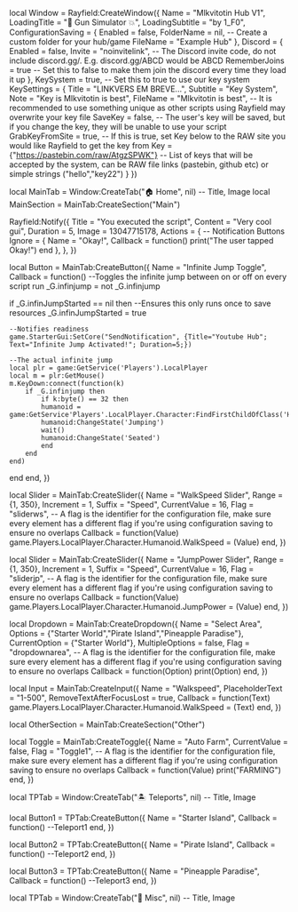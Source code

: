 
local Window = Rayfield:CreateWindow({
   Name = "Mlkvitotin Hub V1",
   LoadingTitle = "🔫 Gun Simulator 💥",
   LoadingSubtitle = "by 1_F0",
   ConfigurationSaving = {
      Enabled = false,
      FolderName = nil, -- Create a custom folder for your hub/game
      FileName = "Example Hub"
   },
   Discord = {
      Enabled = false,
      Invite = "noinvitelink", -- The Discord invite code, do not include discord.gg/. E.g. discord.gg/ABCD would be ABCD
      RememberJoins = true -- Set this to false to make them join the discord every time they load it up
   },
   KeySystem = true, -- Set this to true to use our key system
   KeySettings = {
      Title = "LINKVERS EM BREVE...",
      Subtitle = "Key System",
      Note = "Key is Mlkvitotin is best",
      FileName = "Mlkvitotin is best", -- It is recommended to use something unique as other scripts using Rayfield may overwrite your key file
      SaveKey = false, -- The user's key will be saved, but if you change the key, they will be unable to use your script
      GrabKeyFromSite = true, -- If this is true, set Key below to the RAW site you would like Rayfield to get the key from
      Key = {"https://pastebin.com/raw/AtgzSPWK"} -- List of keys that will be accepted by the system, can be RAW file links (pastebin, github etc) or simple strings ("hello","key22")
   }
})

local MainTab = Window:CreateTab("🏠 Home", nil) -- Title, Image
local MainSection = MainTab:CreateSection("Main")

Rayfield:Notify({
   Title = "You executed the script",
   Content = "Very cool gui",
   Duration = 5,
   Image = 13047715178,
   Actions = { -- Notification Buttons
      Ignore = {
         Name = "Okay!",
         Callback = function()
         print("The user tapped Okay!")
      end
   },
},
})

local Button = MainTab:CreateButton({
   Name = "Infinite Jump Toggle",
   Callback = function()
       --Toggles the infinite jump between on or off on every script run
_G.infinjump = not _G.infinjump

if _G.infinJumpStarted == nil then
	--Ensures this only runs once to save resources
	_G.infinJumpStarted = true
	
	--Notifies readiness
	game.StarterGui:SetCore("SendNotification", {Title="Youtube Hub"; Text="Infinite Jump Activated!"; Duration=5;})

	--The actual infinite jump
	local plr = game:GetService('Players').LocalPlayer
	local m = plr:GetMouse()
	m.KeyDown:connect(function(k)
		if _G.infinjump then
			if k:byte() == 32 then
			humanoid = game:GetService'Players'.LocalPlayer.Character:FindFirstChildOfClass('Humanoid')
			humanoid:ChangeState('Jumping')
			wait()
			humanoid:ChangeState('Seated')
			end
		end
	end)
end
   end,
})

local Slider = MainTab:CreateSlider({
   Name = "WalkSpeed Slider",
   Range = {1, 350},
   Increment = 1,
   Suffix = "Speed",
   CurrentValue = 16,
   Flag = "sliderws", -- A flag is the identifier for the configuration file, make sure every element has a different flag if you're using configuration saving to ensure no overlaps
   Callback = function(Value)
        game.Players.LocalPlayer.Character.Humanoid.WalkSpeed = (Value)
   end,
})

local Slider = MainTab:CreateSlider({
   Name = "JumpPower Slider",
   Range = {1, 350},
   Increment = 1,
   Suffix = "Speed",
   CurrentValue = 16,
   Flag = "sliderjp", -- A flag is the identifier for the configuration file, make sure every element has a different flag if you're using configuration saving to ensure no overlaps
   Callback = function(Value)
        game.Players.LocalPlayer.Character.Humanoid.JumpPower = (Value)
   end,
})

local Dropdown = MainTab:CreateDropdown({
   Name = "Select Area",
   Options = {"Starter World","Pirate Island","Pineapple Paradise"},
   CurrentOption = {"Starter World"},
   MultipleOptions = false,
   Flag = "dropdownarea", -- A flag is the identifier for the configuration file, make sure every element has a different flag if you're using configuration saving to ensure no overlaps
   Callback = function(Option)
        print(Option)
   end,
})

local Input = MainTab:CreateInput({
   Name = "Walkspeed",
   PlaceholderText = "1-500",
   RemoveTextAfterFocusLost = true,
   Callback = function(Text)
        game.Players.LocalPlayer.Character.Humanoid.WalkSpeed = (Text)
   end,
})

local OtherSection = MainTab:CreateSection("Other")

local Toggle = MainTab:CreateToggle({
   Name = "Auto Farm",
   CurrentValue = false,
   Flag = "Toggle1", -- A flag is the identifier for the configuration file, make sure every element has a different flag if you're using configuration saving to ensure no overlaps
   Callback = function(Value)
        print("FARMING")
   end,
})

local TPTab = Window:CreateTab("🏝 Teleports", nil) -- Title, Image

local Button1 = TPTab:CreateButton({
   Name = "Starter Island",
   Callback = function()
        --Teleport1
   end,
})

local Button2 = TPTab:CreateButton({
   Name = "Pirate Island",
   Callback = function()
        --Teleport2
   end,
})

local Button3 = TPTab:CreateButton({
   Name = "Pineapple Paradise",
   Callback = function()
        --Teleport3
   end,
})

local TPTab = Window:CreateTab("🎲 Misc", nil) -- Title, Image
